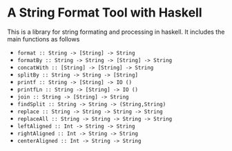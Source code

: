 # A String Format Tool with Haskell

This is a library for string formating and processing in haskell. It includes the main functions as follows
- `format :: String -> [String] -> String`
- `formatBy :: String -> String -> [String] -> String`
- `concatWith :: [String] -> [String] -> String`
- `splitBy :: String -> String -> [String]`
- `printf :: String -> [String] -> IO ()`
- `printfLn :: String -> [String] -> IO ()`
- `join :: String -> [String] -> String`
- `findSplit :: String -> String -> (String,String)`
- `replace :: String -> String -> String -> String`
- `replaceAll :: String -> String -> String -> String`
- `leftAligned :: Int -> String -> String`
- `rightAligned :: Int -> String -> String`
- `centerAligned :: Int -> String -> String`
